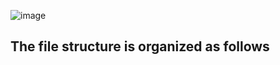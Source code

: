 ![image](https://github.com/user-attachments/assets/7af033a0-267c-42b8-acad-f3c1921c7110)


## The file structure is organized as follows
